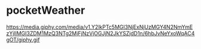 # pocketWeather
https://media.giphy.com/media/v1.Y2lkPTc5MGI3NjExNjUzMGY4N2NmYmEzYjllMGI3ZDM1MzQ3NTg2MjFjNzVjOGJjN2JkYSZjdD1n/6hbJvNeYxoWqAC4gOT/giphy.gif
